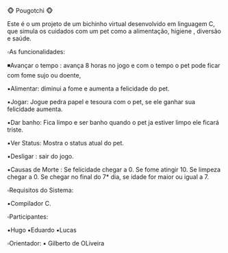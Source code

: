 🐵 Pougotchi 🐵

Este é o um projeto de um bichinho virtual desenvolvido em linguagem C, que simula os cuidados com um pet como a alimentação, higiene , diversão e saúde.

▫️As funcionalidades:

◾️Avançar o tempo : avança 8 horas no jogo e com o tempo o pet pode ficar com fome sujo ou doente,

▪️Alimentar: diminui a fome e aumenta a felicidade do pet.

▪️Jogar: Jogue pedra papel e tesoura com o pet, se ele ganhar sua felicidade aumenta.

▪️Dar banho: Fica limpo e ser banho quando o pet ja estiver limpo ele ficará triste.

▪️Ver Status: Mostra o status atual do pet.

▪️Desligar : sair do jogo.

▪️Causas de Morte :
Se felicidade chegar a 0.
Se fome atingir 10.
Se limpeza chegar a 0.
Se chegar no final do 7* dia, se idade for maior ou igual a 7.

▫️Requisitos do Sistema:

▪️Compilador C. 

▫️Participantes:

▪️Hugo
▪️Eduardo
▪️Lucas 

▫️Orientador:
▪️ Gilberto de OLiveira
